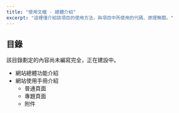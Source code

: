 ```yaml
---
title: "使用文檔 - 總體介紹"
excerpt: "這裡僅介紹該項目的使用方法，與項目中所使用的代碼、原理無關。"
---
```


## 目錄

該目錄劃定的內容尚未編寫完全，正在建設中。

- 網站總體功能介紹
- 網站使用手冊介紹
  - 普通頁面
  - 專題頁面
  - 附件
